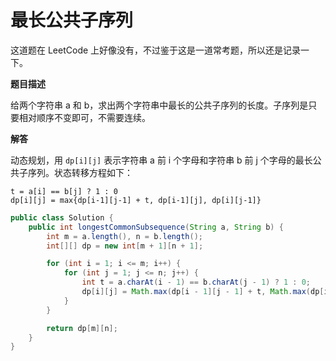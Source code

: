 # 最长公共子序列

这道题在 LeetCode 上好像没有，不过鉴于这是一道常考题，所以还是记录一下。

**题目描述**

给两个字符串 a 和 b，求出两个字符串中最长的公共子序列的长度。子序列是只要相对顺序不变即可，不需要连续。

**解答**

动态规划，用 `dp[i][j]` 表示字符串 a 前 i 个字母和字符串 b 前 j 个字母的最长公共子序列。状态转移方程如下：

```
t = a[i] == b[j] ? 1 : 0
dp[i][j] = max{dp[i-1][j-1] + t, dp[i-1][j], dp[i][j-1]}
```

```java
public class Solution {
    public int longestCommonSubsequence(String a, String b) {
        int m = a.length(), n = b.length();
        int[][] dp = new int[m + 1][n + 1];

        for (int i = 1; i <= m; i++) {
            for (int j = 1; j <= n; j++) {
                int t = a.charAt(i - 1) == b.charAt(j - 1) ? 1 : 0;
                dp[i][j] = Math.max(dp[i - 1][j - 1] + t, Math.max(dp[i - 1][j], dp[i][j - 1]));
            }
        }

        return dp[m][n];
    }
}
```